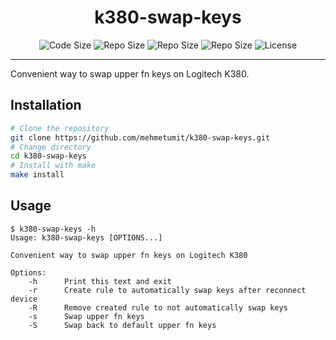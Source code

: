 <h1 align="center">k380-swap-keys</h1>
<p align="center">
	<img src="https://img.shields.io/github/languages/code-size/MehmetUmit/k380-swap-keys" alt="Code Size"/>
	<img src="https://img.shields.io/github/repo-size/MehmetUmit/k380-swap-keys" alt="Repo Size"/>
	<img src="https://img.shields.io/github/stars/mehmetumit/k380-swap-keys" alt="Repo Size"/>
	<img src="https://visitor-badge.glitch.me/badge?page_id=k380-swap-keys" alt="Repo Size"/>
	<img src="https://img.shields.io/github/license/MehmetUmit/k380-swap-keys" alt="License"/>
</p>

---

Convenient way to swap upper fn keys on Logitech K380.

## Installation
```sh
# Clone the repository
git clone https://github.com/mehmetumit/k380-swap-keys.git
# Change directory
cd k380-swap-keys
# Install with make
make install
```
## Usage
```
$ k380-swap-keys -h
Usage: k380-swap-keys [OPTIONS...]

Convenient way to swap upper fn keys on Logitech K380

Options:
	-h		Print this text and exit
	-r		Create rule to automatically swap keys after reconnect device
	-R		Remove created rule to not automatically swap keys
	-s 		Swap upper fn keys
	-S 		Swap back to default upper fn keys
```
